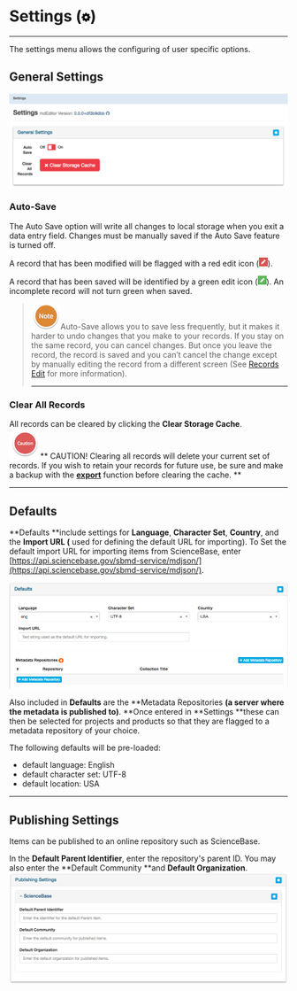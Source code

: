 # Settings \(![](/assets/symbol_cog_16.png)\)

---

The settings menu allows the configuring of user specific options.

## General Settings

![](/assets/general_settings.png)

### Auto-Save

The Auto Save option will write all changes to local storage when you exit a data entry field. Changes must be manually saved if the Auto Save feature is turned off.

A record that has been modified will be flagged with a red edit icon \(![](/assets/record_modified.png)\).

A record that has been saved will be identified by a green edit icon \(![](/assets/record_saved.png)\). An incomplete record will not turn green when saved.

> ![](/assets/NoteSmall.png)Auto-Save allows you to save less frequently, but it makes it harder to undo changes that you make to your records. If you stay on the same record, you can cancel changes. But once you leave the record, the record is saved and you can’t cancel the change except by manually editing the record from a different screen \(See [Records Edit](/record\edit.md) for more information\).
>
> ---

### Clear All Records

All records can be cleared by clicking the **Clear Storage Cache**.  
![](/assets/Caution.png)** CAUTION! Clearing all records will delete your current set of records. If you wish to retain your records for future use, be sure and make a backup with the **[**export**](/export.md)** function before clearing the cache.  **

---

## Defaults

**Defaults **include settings for **Language**, **Character Set**, **Country**, and the **Import URL \(** used for defining the default URL for importing\). To Set the default import URL for importing items from ScienceBase, enter [https://api.sciencebase.gov/sbmd-service/mdjson/](https://api.sciencebase.gov/sbmd-service/mdjson/).

![](/assets/settings_defaults.png)

Also included in **Defaults** are the **Metadata Repositories **\(a server where the metadata is published to\)**. **Once entered in **Settings **these can then be selected for projects and products so that they are flagged to a metadata repository of your choice.

The following defaults will be pre-loaded:

* default language: English
* default character set: UTF-8
* default location: USA

---

## Publishing Settings

Items can be published to an online repository such as ScienceBase.

In the **Default Parent Identifier**, enter the repository's parent ID. You may also enter the **Default Community **and **Default Organization**.![](/assets/publishing_settings.png)

